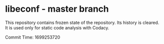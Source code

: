 # libeconf - master branch

This repository contains frozen state of the repository.
Its history is cleared. It is used only for static code
analysis with Codacy.

Commit Time: 1699253720